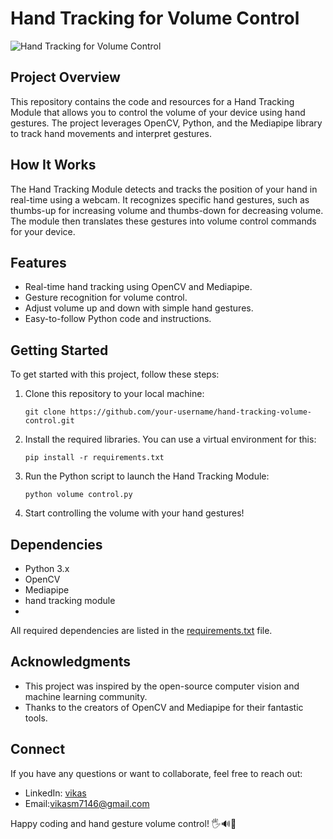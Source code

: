 # Hand Tracking for Volume Control

![Hand Tracking for Volume Control](project_image.png)

## Project Overview

This repository contains the code and resources for a Hand Tracking Module that allows you to control the volume of your device using hand gestures. The project leverages OpenCV, Python, and the Mediapipe library to track hand movements and interpret gestures.

## How It Works

The Hand Tracking Module detects and tracks the position of your hand in real-time using a webcam. It recognizes specific hand gestures, such as thumbs-up for increasing volume and thumbs-down for decreasing volume. The module then translates these gestures into volume control commands for your device.

## Features

- Real-time hand tracking using OpenCV and Mediapipe.
- Gesture recognition for volume control.
- Adjust volume up and down with simple hand gestures.
- Easy-to-follow Python code and instructions.

## Getting Started

To get started with this project, follow these steps:

1. Clone this repository to your local machine:

   ```
   git clone https://github.com/your-username/hand-tracking-volume-control.git
   ```

2. Install the required libraries. You can use a virtual environment for this:

   ```
   pip install -r requirements.txt
   ```

3. Run the Python script to launch the Hand Tracking Module:

   ```
   python volume control.py
   ```

4. Start controlling the volume with your hand gestures!

## Dependencies

- Python 3.x
- OpenCV
- Mediapipe
- hand tracking module
- 
All required dependencies are listed in the [requirements.txt](requirements.txt) file.


## Acknowledgments

- This project was inspired by the open-source computer vision and machine learning community.
- Thanks to the creators of OpenCV and Mediapipe for their fantastic tools.

## Connect

If you have any questions or want to collaborate, feel free to reach out:

- LinkedIn: [vikas](www.linkedin.com/in/vikas-m-31617325b)
- Email:vikasm7146@gmail.com

Happy coding and hand gesture volume control! 🖐️🔊🚀
